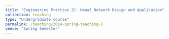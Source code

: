 ```yaml
---
title: "Engineering Practice 2C: Neual Network Design and Application"
collection: teaching
type: "Undergraduate course"
permalink: /teaching/2014-spring-teaching-1
venue: "Spring Semester"
---
```

